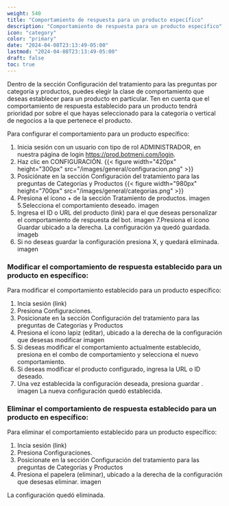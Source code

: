 ```yaml
---
weight: 540
title: "Comportamiento de respuesta para un producto específico"
description: "Comportamiento de respuesta para un producto específico"
icon: "category"
color: "primary"
date: "2024-04-08T23:13:49-05:00"
lastmod: "2024-04-08T23:13:49-05:00"
draft: false
toc: true
---
```



Dentro de la sección Configuración del tratamiento para las preguntas por categoría y productos, puedes elegir la clase de comportamiento que deseas establecer para un producto en particular. 
Ten en cuenta que el comportamiento de respuesta establecido para un producto tendrá prioridad por sobre el que hayas seleccionado para la categoría o vertical de negocios a la que pertenece el producto.

Para configurar el comportamiento para un producto específico:
1. Inicia sesión con un usuario con tipo de rol ADMINISTRADOR, en nuestra página de login <https://prod.botmeni.com/login>.
2. Haz clic en CONFIGURACIÓN.
{{< figure width="420px" height="300px" src="/images/general/configuracion.png" >}}
3. Posiciónate en la sección Configuración del tratamiento para las preguntas de Categorías y Productos
{{< figure width="980px" height="700px" src="/images/general/categorias.png" >}}
4. Presiona el ícono + de la sección Tratamiento de productos.
imagen
5.Selecciona el comportamiento deseado.
imagen
6. Ingresa el ID o URL del producto (link) para el que deseas personalizar el comportamiento de respuesta del bot.
imagen
7.Presiona el ícono Guardar ubicado a la derecha. La configuración ya quedó guardada. 
imageb
8. Si no deseas guardar la configuración presiona X, y quedará eliminada.
imagen


### Modificar el comportamiento de respuesta establecido para un producto en específico:

Para modificar el comportamiento establecido para un producto específico:

1. Incia sesión (link)
2. Presiona Configuraciones.
3. Posicionate en la sección Configuración del tratamiento para las preguntas de Categorías y Productos
4. Presiona el ícono lapiz (editar), ubicado a la derecha de la configuración que desesas modificar
imagen
5. Si deseas modificar el comportamiento actualmente establecido, presiona en el combo de comportamiento y selecciona el nuevo comportamiento.
6. Si deseas modificar el producto configurado, ingresa la URL o ID deseado.
7. Una vez establecida la configuración deseada, presiona guardar .
imagen
La nueva configuración quedó establecida.

### Eliminar el comportamiento de respuesta establecido para un producto en específico:

Para eliminar el comportamiento establecido para un producto específico:

1. Incia sesión (link)
2. Presiona Configuraciones.
3. Posicionate en la sección Configuración del tratamiento para las preguntas de Categorías y Productos
4. Presiona el papelera (eliminar), ubicado a la derecha de la configuración que desesas eliminar.
imagen

La configuración quedó eliminada.

